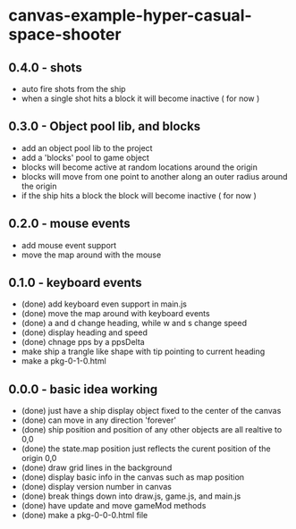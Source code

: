 # canvas-example-hyper-casual-space-shooter

## 0.4.0 - shots
* auto fire shots from the ship
* when a single shot hits a block it will become inactive ( for now )

## 0.3.0 - Object pool lib, and blocks
* add an object pool lib to the project
* add a 'blocks' pool to game object
* blocks will become active at random locations around the origin
* blocks will move from one point to another along an outer radius around the origin
* if the ship hits a block the block will become inactive ( for now )

## 0.2.0 - mouse events
* add mouse event support
* move the map around with the mouse

## 0.1.0 - keyboard events
* (done) add keyboard even support in main.js
* (done) move the map around with keyboard events
* (done) a and d change heading, while w and s change speed
* (done) display heading and speed
* (done) chnage pps by a ppsDelta
* make ship a trangle like shape with tip pointing to current heading
* make a pkg-0-1-0.html

## 0.0.0 - basic idea working
* (done) just have a ship display object fixed to the center of the canvas
* (done) can move in any direction 'forever'
* (done) ship position and position of any other objects are all realtive to 0,0
* (done) the state.map position just reflects the curent position of the origin 0,0
* (done) draw grid lines in the background
* (done) display basic info in the canvas such as map position
* (done) display version number in canvas
* (done) break things down into draw.js, game.js, and main.js
* (done) have update and move gameMod methods
* (done) make a pkg-0-0-0.html file